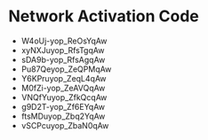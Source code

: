 # Network Activation Code
* W4oUj-yop_ReOsYqAw
* xyNXJuyop_RfsTgqAw
* sDA9b-yop_RfsAgqAw
* Pu87Qeyop_ZeQPMqAw
* Y6KPruyop_ZeqL4qAw
* M0fZi-yop_ZeAVQqAw
* VNQfYuyop_ZfkQcqAw
* g9D2T-yop_Zf6EYqAw
* ftsMDuyop_Zbq2YqAw
* vSCPcuyop_ZbaN0qAw
